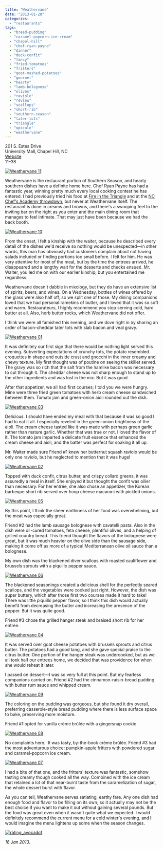 ```yaml
---
title: "Weathervane"
date: "2013-01-28"
categories: 
  - "restaurants"
tags: 
  - "bread-pudding"
  - "caramel-popcorn-ice-cream"
  - "chapel-hill"
  - "chef-ryan-payne"
  - "dinner"
  - "duck-confit"
  - "fancy"
  - "fried-tomatoes"
  - "fritters"
  - "goat-mashed-potatoes"
  - "gourmet"
  - "hearty"
  - "lamb-bolognese"
  - "olives"
  - "raviolo"
  - "review"
  - "scallops"
  - "short-rib"
  - "southern-season"
  - "tater-tots"
  - "triangle"
  - "upscale"
  - "weathervane"
---
```


201 S. Estes Drive\
University Mall, Chapel Hill, NC\
[Website](http://www.southernseason.com/weathervane/)\
$11–$38

[![Weathervane 11](http://s3.amazonaws.com/thegourmez-wpmedia/2013/01/Weathervane-11.jpg)](http://www.thegourmez.com/2013/01/weathervane/weathervane-11/)

Weathervane is the restaurant portion of Southern Season, and hearty southern dishes have a definite home here. Chef Ryan Payne has had a fantastic year, winning pretty much every local cooking contest he has entered. I had previously tried his food at [Fire in the Triangle](http://johannakramer.com/2012/07/12/competition-dining-quarterfinal-2-ryan-payne-vs-scott-james/) and at the [NC Chef's Academy throwdown](index.php?p=4992), but never at Weathervane itself. The restaurant is done in creams and browns, and there's a swooping feel to the inviting bar on the right as you enter and the main dining room that manages to feel intimate. That may just have been because we had the back booth.

[![Weathervane 10](http://s3.amazonaws.com/thegourmez-wpmedia/2013/01/Weathervane-10.jpg)](http://www.thegourmez.com/2013/01/weathervane/weathervane-10/)

From the onset, I felt a kinship with the waiter, because he described every detail of the dishes we'd receive so nothing would be unexpected—in other words, this man has obviously had customers complain about not having salads included or finding portions too small before. I felt for him. He was very attentive for most of the meal, but by the time the entrees arrived, he disappeared and a lengthy wait for the desserts and checks ensued. Mr. Waiter, you led me on with our earlier kinship, but you entertained me regardless.

Weathervane doesn't dabble in mixology, but they do have an extensive list of spirits, beers, and wines. On a Wednesday, bottles of wines offered by the glass were also half off, so we split one of those. My dining companions loved that we had personal ramekins of butter, and I loved that it was so soft and warm. Restaurateurs, I highly recommend you stop serving cold, hard butter at all. Also, herb butter rocks, which Weathervane did not offer.

I think we were all famished this evening, and we dove right in by sharing an order of bacon-cheddar tater tots with slab bacon and veal gravy.

[![Weathervane 01](http://s3.amazonaws.com/thegourmez-wpmedia/2013/01/Weathervane-01.jpg)](http://www.thegourmez.com/2013/01/weathervane/weathervane-01/)

It was definitely our first sign that there would be nothing light served this evening. Subverting expectations of crunchy tots, the potato resembled croquettes in shape and outside crust and gnocchi in the inner creamy and chewy texture. My first thought was of poutine on seeing the skillet served. The gravy was so rich that the salt from the hamlike bacon was necessary to cut through it. The cheddar cheese was not sharp enough to stand up to the other ingredients and was lost in the mix. But it was good.

After that appetizer, we all had first courses; I told you we were hungry. Mine were three fried green tomatoes with herb cream cheese sandwiched between them. Tomato jam and green-onion aioli rounded out the dish.

[![Weathervane 03](http://s3.amazonaws.com/thegourmez-wpmedia/2013/01/Weathervane-03.jpg)](http://www.thegourmez.com/2013/01/weathervane/weathervane-03/)

Delicious. I should have ended my meal with that because it was so good I had to eat it all. I especially reveled in the green-onion brightness of the aioli. The cream cheese tasted like it was made with perhaps green garlic rather than mature garlic. Whether that was true or not, I loved the flavor of it. The tomato jam imparted a delicate fruit essence that enhanced the cream cheese and aioli, and the batter was perfect for soaking it all up.

Mr. Waiter made sure Friend #1 knew her butternut squash raviolo would be only one raviolo, but he neglected to mention that it was huge!

[![Weathervane 02](http://s3.amazonaws.com/thegourmez-wpmedia/2013/01/Weathervane-02.jpg)](http://www.thegourmez.com/2013/01/weathervane/weathervane-02/)

Topped with duck confit, citrus butter, and crispy collard greens, it was assuredly a meal in itself. She enjoyed it but thought the confit was oilier than necessary. For her entrée, she also chose an appetizer, the Korean barbeque short rib served over hoop cheese macaroni with pickled onions.

[![Weathervane 05](http://s3.amazonaws.com/thegourmez-wpmedia/2013/01/Weathervane-05.jpg)](http://www.thegourmez.com/2013/01/weathervane/weathervane-05/)

By this point, I think the sheer earthiness of her food was overwhelming, but the meat was especially great.

Friend #2 had the lamb sausage bolognese with cavatelli pasta. Also in the dish were oil-cured tomatoes, feta cheese, plentiful olives, and a helping of grilled country bread. This friend thought the flavors of the bolognese were great, but it was much heavier on the olive side than the sausage side, making it come off as more of a typical Mediterranean olive oil sauce than a bolognese.

My own dish was the blackened diver scallops with roasted cauliflower and brussels sprouts with a piquillo pepper sauce.

[![Weathervane 06](http://s3.amazonaws.com/thegourmez-wpmedia/2013/01/Weathervane-06.jpg)](http://www.thegourmez.com/2013/01/weathervane/weathervane-06/)

The blackened seasonings created a delicious shell for the perfectly seared scallops, and the vegetables were cooked just right. However, the dish was super buttery, which after those first two courses made it hard to take! There was little piquillo pepper flavor, so I think this dish would actually benefit from decreasing the butter and increasing the presence of the pepper. But it was quite good.

Friend #3 chose the grilled hanger steak and braised short rib for her entrée.

[![Weathervane 04](http://s3.amazonaws.com/thegourmez-wpmedia/2013/01/Weathervane-04.jpg)](http://www.thegourmez.com/2013/01/weathervane/weathervane-04/)

It was served over goat cheese potatoes with brussels sprouts and citrus butter. The potatoes had a good tang, and she gave special praise to the citrus butter. One portion of the hanger steak was undercooked, but as we all took half our entrees home, we decided that was providence for when she would reheat it later.

I passed on dessert—I was so very full at this point. But my fearless companions carried on. Friend #2 had the cinnamon-raisin-bread pudding with butter rum sauce and whipped cream.

[![Weathervane 09](http://s3.amazonaws.com/thegourmez-wpmedia/2013/01/Weathervane-09.jpg)](http://www.thegourmez.com/2013/01/weathervane/weathervane-09/)

The coloring on the pudding was gorgeous, but she found it dry overall, preferring casserole-style bread pudding where there is less surface space to bake, preserving more moisture.

Friend #1 opted for vanilla crème brûlée with a gingersnap cookie.

[![Weathervane 08](http://s3.amazonaws.com/thegourmez-wpmedia/2013/01/Weathervane-08.jpg)](http://www.thegourmez.com/2013/01/weathervane/weathervane-08/)

No complaints here.  It was tasty, by-the-book crème brûlée. Friend #3 had the most adventurous choice: pumpkin-apple fritters with powdered sugar and caramel-popcorn ice cream.

[![Weathervane 07](http://s3.amazonaws.com/thegourmez-wpmedia/2013/01/Weathervane-07.jpg)](http://www.thegourmez.com/2013/01/weathervane/weathervane-07/)

I had a bite of that one, and the fritters' texture was fantastic, somehow tasting creamy though cooked all the way. Combined with the ice cream that retained a lot of that near-burnt taste from the caramelization of sugar, the whole dessert burst with flavor.

As you can tell, Weathervane serves satiating, earthy fare. Any one dish had enough food and flavor to be filling on its own, so it actually may not be the best choice if you want to make it out without gaining several pounds. But the food was great even when it wasn't quite what we expected. I would definitely recommend the current menu for a cold winter's evening, and I would imagine the menu lightens up some when the season changes.

[![rating_avocado1](http://s3.amazonaws.com/thegourmez-wpmedia/2009/02/rating_avocado1.gif)](http://www.thegourmez.com/2009/02/restaurant-review-nanas-durham/rating_avocado1/)

_16 Jan 2013._
